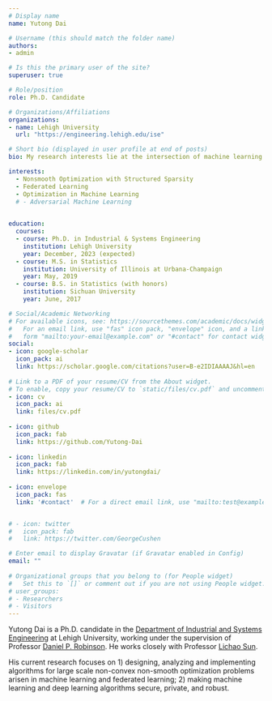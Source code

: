 ```yaml
---
# Display name
name: Yutong Dai

# Username (this should match the folder name)
authors:
- admin

# Is this the primary user of the site?
superuser: true

# Role/position
role: Ph.D. Candidate

# Organizations/Affiliations
organizations:
- name: Lehigh University
  url: "https://engineering.lehigh.edu/ise"

# Short bio (displayed in user profile at end of posts)
bio: My research interests lie at the intersection of machine learning and optimization.

interests:
  - Nonsmooth Optimization with Structured Sparsity
  - Federated Learning
  - Optimization in Machine Learning 
  # - Adversarial Machine Learning
  

education:
  courses:
  - course: Ph.D. in Industrial & Systems Engineering
    institution: Lehigh University
    year: December, 2023 (expected)
  - course: M.S. in Statistics
    institution: University of Illinois at Urbana-Champaign
    year: May, 2019
  - course: B.S. in Statistics (with honors)
    institution: Sichuan University
    year: June, 2017

# Social/Academic Networking
# For available icons, see: https://sourcethemes.com/academic/docs/widgets/#icons
#   For an email link, use "fas" icon pack, "envelope" icon, and a link in the
#   form "mailto:your-email@example.com" or "#contact" for contact widget.
social:
- icon: google-scholar
  icon_pack: ai
  link: https://scholar.google.com/citations?user=B-e2IDIAAAAJ&hl=en
  
# Link to a PDF of your resume/CV from the About widget.
# To enable, copy your resume/CV to `static/files/cv.pdf` and uncomment the lines below.  
- icon: cv
  icon_pack: ai
  link: files/cv.pdf
  
- icon: github
  icon_pack: fab
  link: https://github.com/Yutong-Dai
  
- icon: linkedin
  icon_pack: fab
  link: https://linkedin.com/in/yutongdai/
  
- icon: envelope
  icon_pack: fas
  link: '#contact'  # For a direct email link, use "mailto:test@example.org".


# - icon: twitter
#   icon_pack: fab
#   link: https://twitter.com/GeorgeCushen

# Enter email to display Gravatar (if Gravatar enabled in Config)
email: ""
  
# Organizational groups that you belong to (for People widget)
#   Set this to `[]` or comment out if you are not using People widget.  
# user_groups:
# - Researchers
# - Visitors
---
```


Yutong Dai is a Ph.D. candidate in the [Department of Industrial and Systems Engineering](https://engineering.lehigh.edu/ise) at Lehigh University, working under the supervision of Professor [Daniel P. Robinson](https://coral.ise.lehigh.edu/danielprobinson/). He works closely with Professor [Lichao Sun](https://lichao-sun.github.io). 

His current research focuses on 1) designing, analyzing and implementing algorithms for large scale non-convex non-smooth optimization problems arisen in machine learning and federated learning; 2) making machine learning and deep learning algorithms secure, private, and robust.
